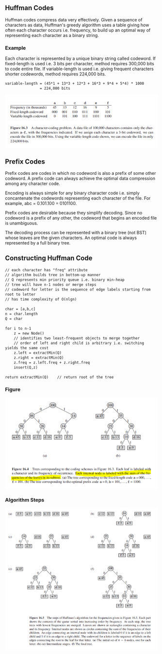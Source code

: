 ## Huffman Codes

Huffman codes compress data very effectively. Given a sequence of characters as data, Huffman's greedy algorithm uses a table giving how often each character occurs i.e. frequency, to build up an optimal way of representing each character as a binary string.

### Example

Each character is represented by a unique binary string called codeword. If fixed-length is used i.e. 3 bits per character, method requires 300,000 bits to code entire file. If variable-length is used i.e. giving frequent characters shorter codewords, method requires 224,000 bits.

```
variable-length = (45*1 + 13*3 + 12*3 + 16*3 + 9*4 + 5*4) * 1000
                = 224,000 bits
```

<img src="../../images/huffman-code-example.PNG">

## Prefix Codes

Prefix codes are codes in which no codeword is also a prefix of some other codeword. A prefix code can always achieve the optimal data compression among any character code.

Encoding is always simple for any binary character code i.e. simply concantenate the codewords representing each character of the file. For example, abc = 0.101.100 = 0101100.

Prefix codes are desirable because they simplify decoding. Since no codeword is a prefix of any other, the codeword that begins an encoded file is unambiguous.

The decoding process can be represented with a binary tree (not BST) whose leaves are the given characters. An optimal code is always represented by a full binary tree.

## Constructing Huffman Code

```
// each character has "freq" attribute
// algorithm builds tree in bottom-up manner
// Q represents min priority queue i.e. binary min-heap
// tree will have n-1 nodes or merge steps
// codeword for letter is the sequence of edge labels starting from root to letter
// has time complexity of O(nlgn)

char = [a,b,c]
n = char.length
Q = char

for i to n-1
    z = new Node()
    // identifies two least-frequent objects to merge together
    // order of left and right child is arbitrary i.e. switching yields the same cost
    z.left = extractMin(Q)
    z.right = extractMin(Q)
    z.freq = z.left.freq + z.right.freq
    insert(Q,z)

return extractMin(Q)    // return root of the tree

```

### Figure

<img src="../../images/huffman-code-trees.PNG">

### Algorithm Steps

<img src="../../images/huffman-code-sequence.PNG">
